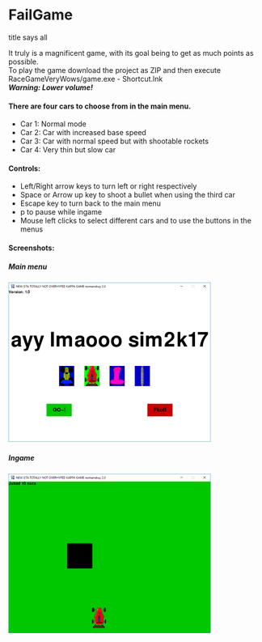 # FailGame
title says all

It truly is a magnificent game, with its goal being to get as much points as possible.  
To play the game download the project as ZIP and then execute RaceGameVeryWows/game.exe - Shortcut.lnk  
**_Warning: Lower volume!_**


#### There are four cars to choose from in the main menu.
- Car 1: Normal mode
- Car 2: Car with increased base speed
- Car 3: Car with normal speed but with shootable rockets
- Car 4: Very thin but slow car

#### Controls:
- Left/Right arrow keys to turn left or right respectively
- Space or Arrow up key to shoot a bullet when using the third car
- Escape key to turn back to the main menu
- p to pause while ingame
- Mouse left clicks to select different cars and to use the buttons in the menus


#### Screenshots:

##### Main menu  
![alt text](https://github.com/pieterjaninfo/FailGame/raw/master/screenshots/mainmenu.png "Main menu snapshot")

##### Ingame  
![alt text](https://github.com/pieterjaninfo/FailGame/raw/master/screenshots/ingame.png "Ingame snapshot")

